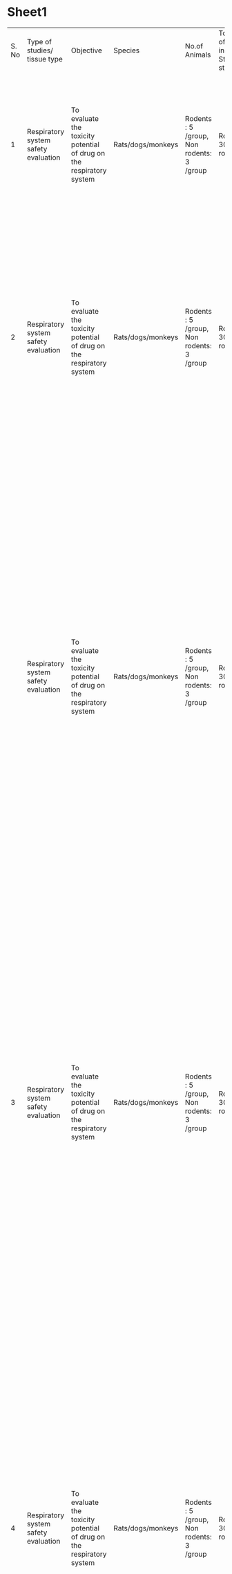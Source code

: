 # Sheet1
| | | | | | | | | | | | | | | | | | | |
|-|-|-|-|-|-|-|-|-|-|-|-|-|-|-|-|-|-|-|
|S. No|Type of studies/ tissue type|Objective|Species|No.of Animals|Total No. of animals in Standard study|Parameters / End points of In vivo studies|Parameters/ in vitro end points|Alternatives if any|References/ Guidelines|Commercially available NAMs|Name of the company|Website link|PMID/ material/handout|Technologies|Applications/ Diseases studied|Company description|Contact|Tissues/cell types|
| | | | | | | | | | | | | | | | | | | |
| | | | | | | | | | | | | | | | | | | |
|1|Respiratory system safety evaluation|To evaluate the toxicity potential of drug on the respiratory system|Rats/dogs/monkeys|Rodents : 5 /group,  Non rodents: 3 /group|Rodents: 30  Non rodents:15|Respiratory rate,tidal volume, hemoglobin oxygen saturation; Follow up study parameters such as airway resistance,pulmonary arterial pressure, blood gases, Blood pH|Inhalation toxicology endpoints like percentage cytotoxicity and release of cytokines, chemokines and trans epithelial electrical resistance (TEER)|NA|ICH S7A|3D lung-on-chip (AXLung-on-Chip System )|AlveoliX|alveolix.com|Scientifc literature/  handouts|recreates the micro-environment of the lung alveoli, particularly of the air-blood barrier. The thin, porous membrane allows to culture lung cells in outmost physiological conditions.|Fibrosis, inflammation, to test molecule safety|Make organs-on-chip technology the new standard for preclinical decision-making and bring data from bench to clinic. these organs-on-chip will make drug discovery safer, better and personalized.|Léa Todeschini|human alveolar epithelial and endothelial cells|
|2|Respiratory system safety evaluation|To evaluate the toxicity potential of drug on the respiratory system|Rats/dogs/monkeys|Rodents : 5 /group,  Non rodents: 3 /group|Rodents: 30  Non rodents:15|Respiratory rate,tidal volume, hemoglobin oxygen saturation; Follow up study parameters such as airway resistance,pulmonary arterial pressure, blood gases, Blood pH|Inhalation toxicology endpoints like percentage cytotoxicity and release of cytokines, chemokines and trans epithelial electrical resistance (TEER)|NA|ICH S7A|3D lung on chip|Emulate Bio|http://www.emulatebio.com/|Scientifc literature/ handouts|Cell-cell interactions, flow, and stretch when relevant improve functionality|Study lung physiology, disease, and the effect of drug candidates|Our Human Emulation System provides a high-fidelity window into the inner workings of human biology and disease. At Emulate, we understand that animal studies and reductionist models are limited because they are not based on integrated human biology. By leveraging 21st century technologies, we are able to overcome these limitations with living human in vitro models that empower researchers to explore the biological mechanisms of health and disease|support@emulatebio.com, 1 844-902-4482|epithelial and lung-specific endothelial cells|
| |Respiratory system safety evaluation|To evaluate the toxicity potential of drug on the respiratory system|Rats/dogs/monkeys|Rodents : 5 /group,  Non rodents: 3 /group|Rodents: 30  Non rodents:15|Respiratory rate,tidal volume, hemoglobin oxygen saturation; Follow up study parameters such as airway resistance,pulmonary arterial pressure, blood gases, Blood pH|Inhalation toxicology endpoints like percentage cytotoxicity and release of cytokines, chemokines and trans epithelial electrical resistance (TEER)|NA|ICH S7A|MucilAir™- in vitro tissue model of the human upper airway epithelium|Epithelix|http://www.epithelix.com/|Scientifc literature/ handouts|tissue integrity monitoring: TEER measurement, Cytotoxicity monitoring: LDH release, Cilia beating monitoring: CBF measurement, Pro-inflammation : IL-8 release|Barrier function could be quantified with a Trans Epithelia Electrical Resistance (TEER) device|Established since March 2006 in Plan-Les-Ouates, district of Geneva, as a biotech company, Epithelix Sàrl is specialized in tissue engineering. We provides in vitro alternatives to animal testing (NAMs) to evaluate the effect of new drugs and to perform toxicity testing of chemicals. Epithelix has developed a unique technology for long-term culture of fully primary in vitro human reconstituted tissues. The company has focused on the human respiratory tract and launched in 2006 upper airway models (MucilAir™), in 2016 lower airway models (SmallAir™) and intent to launch in 2023 an alveolar Model (AlveolAir™). These models can be provided as a ready-to-use product to any laboratory worldwide or we can contracted as a CRO to perform testing services on our models, on a wide range of application.|41 (0) 22 794 65 15|Basal cells (progenitor cells), Goblet cells (mucus producing cells), Ciliated cells (with active cilia)|
|3|Respiratory system safety evaluation|To evaluate the toxicity potential of drug on the respiratory system|Rats/dogs/monkeys|Rodents : 5 /group,  Non rodents: 3 /group|Rodents: 30  Non rodents:15|Respiratory rate,tidal volume, hemoglobin oxygen saturation; Follow up study parameters such as airway resistance,pulmonary arterial pressure, blood gases, Blood pH|Inhalation toxicology endpoints like percentage cytotoxicity and release of cytokines, chemokines and trans epithelial electrical resistance (TEER)|NA|ICH S7A|MucilAir™-Pool nasal- in vitro tissue model reconstituted with a mix of nasal cells from 14 different healthy human donors|Epithelix|http://www.epithelix.com/|Scientifc literature/ handouts|tissue integrity monitoring: TEER measurement, Cytotoxicity monitoring: LDH release, Cilia beating monitoring: CBF measurement, Pro-inflammation : IL-8 releaset| |Established since March 2006 in Plan-Les-Ouates, district of Geneva, as a biotech company, Epithelix Sàrl is specialized in tissue engineering. We provides in vitro alternatives to animal testing (NAMs) to evaluate the effect of new drugs and to perform toxicity testing of chemicals. Epithelix has developed a unique technology for long-term culture of fully primary in vitro human reconstituted tissues. The company has focused on the human respiratory tract and launched in 2006 upper airway models (MucilAir™), in 2016 lower airway models (SmallAir™) and intent to launch in 2023 an alveolar Model (AlveolAir™). These models can be provided as a ready-to-use product to any laboratory worldwide or we can contracted as a CRO to perform testing services on our models, on a wide range of application.|42 (0) 22 794 65 15|Basal cells (progenitor cells), Goblet cells (mucus producing cells), Ciliated cells (with active cilia)|
|4|Respiratory system safety evaluation|To evaluate the toxicity potential of drug on the respiratory system|Rats/dogs/monkeys|Rodents : 5 /group,  Non rodents: 3 /group|Rodents: 30  Non rodents:15|Respiratory rate,tidal volume, hemoglobin oxygen saturation; Follow up study parameters such as airway resistance,pulmonary arterial pressure, blood gases, Blood pH|Inhalation toxicology endpoints like percentage cytotoxicity and release of cytokines, chemokines and trans epithelial electrical resistance (TEER)|NA|ICH S7A|MucilAir™ and SmallAir™|Epithelix|http://www.epithelix.com/|Scientifc literature/ handouts|Tissue integrity monitoring: TEER measurement, Cytotoxicity monitoring: LDH release, Cilia beating monitoring: CBF measurement, Pro-inflammation : IL-8 release|detect potential bio-barrier toxicity, pro-inflammation and ciliopatic effect|Established since March 2006 in Plan-Les-Ouates, district of Geneva, as a biotech company, Epithelix Sàrl is specialized in tissue engineering. We provides in vitro alternatives to animal testing (NAMs) to evaluate the effect of new drugs and to perform toxicity testing of chemicals. Epithelix has developed a unique technology for long-term culture of fully primary in vitro human reconstituted tissues. The company has focused on the human respiratory tract and launched in 2006 upper airway models (MucilAir™), in 2016 lower airway models (SmallAir™) and intent to launch in 2023 an alveolar Model (AlveolAir™). These models can be provided as a ready-to-use product to any laboratory worldwide or we can contracted as a CRO to perform testing services on our models, on a wide range of application.|43 (0) 22 794 65 15|Basal cells (progenitor cells), Goblet cells (mucus producing cells), Ciliated cells (with active cilia)|
|5|Respiratory system safety evaluation|To evaluate the toxicity potential of drug on the respiratory system|Rats/dogs/monkeys|Rodents : 5 /group,  Non rodents: 3 /group|Rodents: 30  Non rodents:15|Respiratory rate,tidal volume, hemoglobin oxygen saturation; Follow up study parameters such as airway resistance,pulmonary arterial pressure, blood gases, Blood pH|Inhalation toxicology endpoints like percentage cytotoxicity and release of cytokines, chemokines and trans epithelial electrical resistance (TEER)|NA|ICH S7A|ImmuPHAGE™ - an in vitro cell model of human alveolar macrophages|ImmuONE|https://immuone.com/|Scientifc literature/  handouts|Meaurement of levels of tissue-resident macrophages (CD11b, CD11c, CD14), assessment of cells to proinflammatory (M1) and anti- inflammatory (M2) activation status, identifying pro-inflammatory cytokines, chemokines and cell surface markers, MTT assay for cell viability |investigation of complex interactions occurring between inhaled compounds and immune cells in the deep lung, used  to study inhalation, cytotoxicity, cell health and fucntionality, morphometric assessment, macrophage polarisation, inflammation response assessments|ImmuONE is a specialist CRO for in vitro inhalation toxicity assessment providing tailored assessment strategies, new alternative in vitro models and animalproduct-free approaches to inhalation safety. Tailored assessment strategies: We use a breadth of commercial and non-commercial in vitro cell/tissue models spanning from the nasal to alveolar regions. As well as offering standard endpoints for in vitro toxicity (e.g. viability), we work alongside our clients to provide a range of relevant biochemical, morphological and functional assessments for toxicology and pharmacology to meet discovery and early product development needs. In addition to well-establishedepithelial endpoints, we are experts in the immunological responses of the airways in vitro and provide reliable and reproducible assessment packages for alveolar macrophages to support a more detailed mechanistic understanding of the safety and fate of inhaled substances in the lung. New in vitro models: We have developed our own in-house immunocompetent cell culture platforms of the alveoli for next generation inhalation risk assessment. ImmuPHAGETM is a robust and reproducible model of human alveolar-like macrophages which closely resembles in vivo morphology, biochemistry and functionality. Our patented system, ImmuLUNGTM is our human alveolar tissue model comprising alveolar epithelial cells and alveolar macrophages in co-culture, and able to provide a detailed understanding of immune and barrier responses in the airways. Animal product-free approaches: We are committed to reducing the quantity of animal-derived materials and enhancing the human relevance of in vitro cell culture assessment. We have established in-house animal product-free cell culture methodologies and assessment strategies which are at least equivalent to their animal product-containing counterpart and support clients in making their inhalation toxicity assessments more human relevant.”|info@immuone.com|alveolar macrophages|
|6|Respiratory system safety evaluation|To evaluate the toxicity potential of drug on the respiratory system|Rats/dogs/monkeys|Rodents : 5 /group,  Non rodents: 3 /group|Rodents: 30  Non rodents:15|Respiratory rate,tidal volume, hemoglobin oxygen saturation; Follow up study parameters such as airway resistance,pulmonary arterial pressure, blood gases, Blood pH|Inhalation toxicology endpoints like percentage cytotoxicity and release of cytokines, chemokines and trans epithelial electrical resistance (TEER)|NA|ICH S7A|ALIsens- 3D human alveolar in vitro models|Invitrolize|https://invitrolize.com/|Scientifc literature/ handouts| in vitro alveolar model can discriminate respiratory sensitizers from irritants based on the increased expression of at least one of the three cell surface markers, TSLPr, CD54 and CD86. The model correctly identifies the pro-haptens Ethylenediamine (EDA) and Piperazine (Pip) as respiratory sensitizers, chemicals which have been reported as false negative in other assays. The cell viability and the increased expression of the evaluated cell surface markers on DC-THP-1 cells demonstrates the capacity of the in vitro model to mimic the complexity of the alveolar barrier.|Distinguishing the respiratory sensitizers from irritants|Invitrolize is a spin-off from the Luxembourg Institute of Science and Technology. We offer innovative 3D alveolar in vitro models for the prediction of chemical respiratory sensitizers and irritants. These in vitro models allow for the first time the in vitro prediction of respiratory sensitization under realistic exposure conditions. The model has been submitted to ECVAM for pre-validation. Our company and team come from the scientific & research sector, and we will continue to maintain the same high quality standards in everything we do. Our products deliver the most reliable results because we only focus on one thing, data. We want to lead the market in alveolar in vitro models for toxicological analysis and drug testing. To this end, we have the support of a network of research centres that allows us to continue carrying out research activities and improve our platform.|Arno Gutleb, https://www.linkedin.com/in/arno-gutleb-22220b4/,  (+) 352 621 403 203|Alveolar cells|
|7|Respiratory system safety evaluation|To evaluate the toxicity potential of drug on the respiratory system|Rats/dogs/monkeys|Rodents : 5 /group,  Non rodents: 3 /group|Rodents: 30  Non rodents:15|Respiratory rate,tidal volume, hemoglobin oxygen saturation; Follow up study parameters such as airway resistance,pulmonary arterial pressure, blood gases, Blood pH|Inhalation toxicology endpoints like percentage cytotoxicity and release of cytokines, chemokines and trans epithelial electrical resistance (TEER)|NA|ICH S7A|EpiAirway™-3D|MatTek Life Sciences|http://www.mattek.com/|Scientifc literature/  handouts|EpiAirway recapitulates the in vivo phenotypes of barrier, mucociliary responses, infection, toxicity responses and disease.|Virus Infection, Drug Delivery, Inhalation Toxicology, Inflammation and Fibrosis|MatTek Life Sciences is at the forefront of tissue engineering technology and its lab-grown human tissues of the skin, eye, respiratory, and digestive systems are used worldwide as ethical and human-relevant alternatives to animal testing. MatTek tissues have unparalleled reproducibility and multiple regulatory acceptances and validations from organizations like the OECD, ISO, and US EPA to predict the irritation, corrosion, and photosensitivity potential of chemical, pharmaceutical, cosmetic, and other skin care products. Our EpiDerm and EpiOcular models are validated by OECD as an alternative to animal testing, Skin irritation test OECD TG 439, skin corrosion test OECD TG 431, phototoxicity OECD TG 498, eye irritation test OECD TG 492, and biological evaluation of medical devices, ISO 10993-23. At the present time, MatTek IVLSL produces 8 models including EpiDerm, EpiDerm FT, EpiOcular, EpiIntestinal, EpiIntestinal FT, EpiAirway, EpiOral, and MelanoDerm. MatTek tissues are shipped weekly from its locations in the US and Europe via standard courier services and delivered ready to use with comprehensive testing results obtained in as little as 24 hours. With a footprint, a fraction of the size of animal testing, MatTek’s tissue technology offers a sustainable, streamlined testing option with reduced costs and timelines. In fulfillment of its mission to expand the accessibility of lab-grown human tissues, MatTek continues to grow its product offerings at all locations and enhance the complexity of existing organ models through robust R&D. MatTek also supports researchers adopting the technology with comprehensive training and the highest-rated technical support in the industry. By providing a platform to obtain human-relevant data that is predictive of clinical outcomes, MatTek is helping researchers achieve their goals of producing reliable products and therapies for consumers and patients.|Dr. Silvia Letašiová, https://www.linkedin.com/in/silvia-letasiova-406236b6/, Miroslav Kanďár, https://www.linkedin.com/in/silvia-letasiova-406236b6/, support@mattek.com,  (+) 1-508-881-6773|human-derived tracheal/bronchial epithelial cells  available as a co-culture system with normal human stromal fibroblasts|
|8|Respiratory system safety evaluation|To evaluate the toxicity potential of drug on the respiratory system|Rats/dogs/monkeys|Rodents : 5 /group,  Non rodents: 3 /group|Rodents: 30  Non rodents:15|Respiratory rate,tidal volume, hemoglobin oxygen saturation; Follow up study parameters such as airway resistance,pulmonary arterial pressure, blood gases, Blood pH|Inhalation toxicology endpoints like percentage cytotoxicity and release of cytokines, chemokines and trans epithelial electrical resistance (TEER)|NA|ICH S7A|3D- Human Lung Fibroblasts|Newcells Biotech|https://newcellsbiotech.co.uk/|Scientifc literature/ handouts|Cell count, Quantification of extracellular collagen I deposition, Quantification of α-SMA expression, Quantification of α-SMA strand perimeter|Lung HTHS FMT assay|Newcells Biotech uses 3D in vitro modelling expertise to develop nephrotoxicity and renal transporter assays that most accurately predict in vivo outcomes, as well as producing fully developed hiPSC-derived Retinal Organoids.|info@newcellsbiotech.co.uk, (+)44 (0)191 580 6186|Primary human lung fibroblasts|
|9|Respiratory system safety evaluation|To evaluate the toxicity potential of drug on the respiratory system|Rats/dogs/monkeys|Rodents : 5 /group,  Non rodents: 3 /group|Rodents: 30  Non rodents:15|Respiratory rate,tidal volume, hemoglobin oxygen saturation; Follow up study parameters such as airway resistance,pulmonary arterial pressure, blood gases, Blood pH|Inhalation toxicology endpoints like percentage cytotoxicity and release of cytokines, chemokines and trans epithelial electrical resistance (TEER)|NA|ICH S7A|Coculture models, 3D cell culture|Sabeu|sabeu.com|Scientific literature/handouts|CellQart cell culture inserts|Respiratory diseases, tissue homesostasis, cell migration studies, neural growth and development|They have been custom developing and manufacturing filter membranes and plastic components for more than six decades. They provide cellQART® Cell Culture Inserts, FLUXX® Packaging Solutions and microporous TRAKETCH® Filter Membranes.|info@sabeu.com|Airway epithelial cells, endothelial cells, epithelial cells|
|10|Respiratory system safety evaluation|To evaluate the toxicity potential of drug on the respiratory system|Rats/dogs/monkeys|Rodents : 5 /group,  Non rodents: 3 /group|Rodents: 30  Non rodents:15|Respiratory rate,tidal volume, hemoglobin oxygen saturation; Follow up study parameters such as airway resistance,pulmonary arterial pressure, blood gases, Blood pH|Inhalation toxicology endpoints like percentage cytotoxicity and release of cytokines, chemokines and trans epithelial electrical resistance (TEER)|NA|ICH S7A|2D invitro cells|Evercyte|https://evercyte.com/|Scientific literature/ handouts|alamarBlue assay, MTT assay, LDH assay, FDA assay, ATP assay, Annexin-V / PI apoptosis assay|test cellular viability, cell proliferation and cell death mechanisms|Provision of human cells for biotechnology and biomedicine|office@evercyte.com, 43 (0) 1 391 44 22|human telomerized cells from different tissues and organs (e.g. skin, cornea, lung, vascular system, kidney, placenta)|
|11|Respiratory system safety evaluation|To evaluate the toxicity potential of drug on the respiratory system|Rats/dogs/monkeys|Rodents : 5 /group,  Non rodents: 3 /group|Rodents: 30  Non rodents:15|Respiratory rate,tidal volume, hemoglobin oxygen saturation; Follow up study parameters such as airway resistance,pulmonary arterial pressure, blood gases, Blood pH|Inhalation toxicology endpoints like percentage cytotoxicity and release of cytokines, chemokines and trans epithelial electrical resistance (TEER)|NA|ICH S7A|3D Lung – Liver on chip|Tissuse (HUMIMIC)|https://www.tissuse.com/en/about-us/|Scientifc literature/ handouts|Metabolite analysis, blood surrogate analysis, quantifying the levels of LDH, glucose, lactate|Hazard identification|TissUse is a Berlin, Germany-based, biotechnology company, which has developed a unique “Multi-Organ-Chip” platform that provides unparalleled preclinical insight on a systemic level using human tissues. This enabling technology platform consists of a miniaturized construct that closely simulates the activity of multiple human organs in their true physiological context. TissUse’s Multi-Organ-Chips provide a new approach to predict, for example, toxicity, ADME profiles and efficacy in vitro, reducing and replacing laboratory animal testing and streamlining human clinical trials.TissUse’s Multi-Organ-Chips have been utilized in a large variety of applications including drug development, cosmetics, food and nutrition and consumer products since 2016|info@tissuse.com, 49 (0)30 - 51 30 26 404|lung,liver|
|12|Respiratory system safety evaluation|To evaluate the toxicity potential of drug on the respiratory system|Rats/dogs/monkeys|Rodents : 5 /group,  Non rodents: 3 /group|Rodents: 30  Non rodents:15|Respiratory rate,tidal volume, hemoglobin oxygen saturation; Follow up study parameters such as airway resistance,pulmonary arterial pressure, blood gases, Blood pH|Inhalation toxicology endpoints like percentage cytotoxicity and release of cytokines, chemokines and trans epithelial electrical resistance (TEER)|NA|ICH S7A|3D tissue/organ on a chip model|SynVivo|https://www.synvivobio.com/|Scientifc literature/ handouts|SynBBB 3D Blood Brain Barrier Model – Real-Time Visualization of Cellular and Barrier Functionality, SynRAM 3D Inflammation Model – Visualize Rolling, Adhesion, and Migration in a Single Assay, SynTumor 3D Cancer Model​ – Recreating The Tumor Microenvironment, SynALI Lung Model – Air Liquid Interface-Based Lung Model, SynTox 3D Toxicology Model – Organ Specific Physiological Responses, microfluidic chips|Chips designs are based on actual microvascular network imaging or an idealized vasculature network supporting morphologically and physiologically realistic assays across basic and applied life science research.|SynVivo has developed a proprietary microfluidics chip-based technology that enables a more personalized approach to predicting drug efficacy in patients with cancer and other diseases. The SynVivo Cancer Chip, the first in a new line of chips that SynVivo is commercializing for personalized medicine applications, uses tumor biopsy cells to rapidly recapitulate the patient’s tumor microenvironment for testing drugs and drug combinations. This innovative technology allows drugs to be tested within days of receiving a biopsy, thus providing timely feedback to the patient and oncologist who are exploring therapeutic options.|info@synvivobio.com|Endothelial cells, astrocytes, pericytes, HeLa cells, human bronchial epithelial cells (HBEC) and lung microvascular endothelial cells, human microvascular lung endothelial cells and alveolar epithelial type I and II cells.|
|13|Respiratory system safety evaluation|To evaluate the toxicity potential of drug on the respiratory system|Rats/dogs/monkeys|Rodents : 5 /group,  Non rodents: 3 /group|Rodents: 30  Non rodents:15|Respiratory rate,tidal volume, hemoglobin oxygen saturation; Follow up study parameters such as airway resistance,pulmonary arterial pressure, blood gases, Blood pH|Inhalation toxicology endpoints like percentage cytotoxicity and release of cytokines, chemokines and trans epithelial electrical resistance (TEER)|NA|ICH S7A|3D cardiac organoid, 3D cancer spheroid, 3D lung organoid|Thermo Fisher Scientific|https://www.thermofisher.com/in/en/home.html|Scientific literature/ handouts| CellInsight™ CX7 HCS platform, apoptosis assays with Invitrogen™ CellEvent™ caspase-3/7 detection reagent, cell proliferation assays with Click-iT EdU detection or the CyQUANT Direct assay, Invitrogen™ DiI, LIVE/DEAD™ viability kit, NucBlue™ Live ReadyProbes™ Reagent, PBS, PrestoBlue™ HS Cell Viability Reagent, Nunclon Sphera cell culture surface, Varioskan LUX multimode plate reader, QuantStudio Real-Time PCR Systems, TaqMan Assays  |Heart disease model, Parkinson's disease, 3D cancer spheroid model, lung organoid model, neural stem cells - disease modeling. Cell toxicity and apoptosis assays, cell proliferation assays|Thermo Fisher Scientific Inc. (NYSE: TMO) enable customers to make the world healthier, cleaner and safer. Their global team delivers an unrivaled combination of innovative technologies, purchasing convenience and pharmaceutical services through industry-leading brands, including Thermo Scientific, Applied Biosystems, Invitrogen, Fisher Scientific, Unity Lab Services, Patheon and PPD.  |customer.reach@thermofisher.com|hiPSCs, neurons, lung epithelial cells, endoderm cells.|

